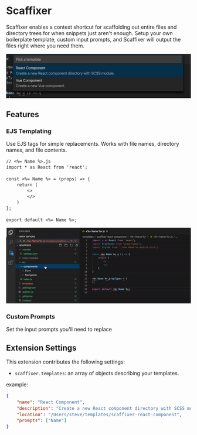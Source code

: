 # Scaffixer

Scaffixer enables a context shortcut for scaffolding out entire files and directory trees for when snippets just aren't enough. Setup your own boilerplate template, custom input prompts, and Scaffixer will output the files right where you need them.

![Select one of your templates](assets/selection-screenshot.png)

## Features

### EJS Templating

Use EJS tags for simple replacements. Works with file names, directory names, and file contents.

```
// <%= Name %>.js
import * as React from 'react';

const <%= Name %> = (props) => {
	return (
		<>
		</>
	)
};

export default <%= Name %>;
```

![Create from templates](assets/component-demo.gif)

### Custom Prompts

Set the input prompts you'll need to replace 

## Extension Settings

This extension contributes the following settings:

- `scaffixer.templates`: an array of objects describing your templates.

example:
```json
{
	"name": "React Component",
	"description": "Create a new React component directory with SCSS module.",
	"location": "/Users/steve/templates/scaffixer-react-component",
	"prompts": ["Name"]
}
```


